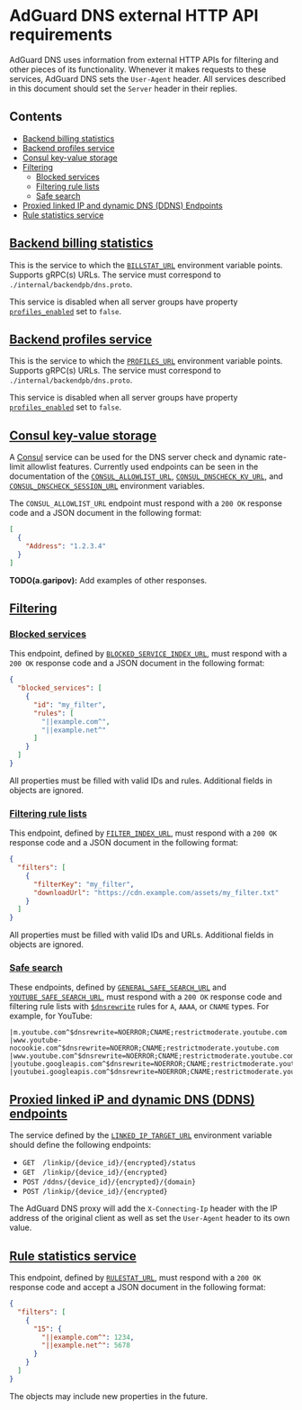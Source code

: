 # AdGuard DNS external HTTP API requirements

AdGuard DNS uses information from external HTTP APIs for filtering and other pieces of its functionality. Whenever it makes requests to these services, AdGuard DNS sets the `User-Agent` header. All services described in this document should set the `Server` header in their replies.

<!--
    TODO(a.garipov): Reinspect uses of “should” and “must” throughout this
    document.
-->

## Contents

- [Backend billing statistics](#backend-billstat)
- [Backend profiles service](#backend-profiles)
- [Consul key-value storage](#consul)
- [Filtering](#filters)
    - [Blocked services](#filters-blocked-services)
    - [Filtering rule lists](#filters-lists)
    - [Safe search](#filters-safe-search)
- [Proxied linked IP and dynamic DNS (DDNS) Endpoints](#backend-linkip)
- [Rule statistics service](#rulestat)

## <a href="#backend-billstat" id="backend-billstat" name="backend-billstat">Backend billing statistics</a>

This is the service to which the [`BILLSTAT_URL`][env-billstat_url] environment variable points. Supports gRPC(s) URLs. The service must correspond to `./internal/backendpb/dns.proto`.

This service is disabled when all server groups have property [`profiles_enabled`][conf-srvgrp-prof] set to `false`.

[env-billstat_url]: environment.md#BILLSTAT_URL
[conf-srvgrp-prof]: configuration.md#sg-*-profiles_enabled

## <a href="#backend-profiles" id="backend-profiles" name="backend-profiles">Backend profiles service</a>

This is the service to which the [`PROFILES_URL`][env-profiles_url] environment variable points. Supports gRPC(s) URLs. The service must correspond to `./internal/backendpb/dns.proto`.

This service is disabled when all server groups have property [`profiles_enabled`][conf-srvgrp-prof] set to `false`.

[env-profiles_url]: environment.md#PROFILES_URL

## <a href="#consul" id="consul" name="consul">Consul key-value storage</a>

A [Consul][consul-io] service can be used for the DNS server check and dynamic rate-limit allowlist features. Currently used endpoints can be seen in the documentation of the [`CONSUL_ALLOWLIST_URL`][env-consul-allowlist], [`CONSUL_DNSCHECK_KV_URL`][env-consul-dnscheck-kv], and [`CONSUL_DNSCHECK_SESSION_URL`][env-consul-dnscheck-session] environment variables.

The `CONSUL_ALLOWLIST_URL` endpoint must respond with a `200 OK` response code and a JSON document in the following format:

```json
[
  {
    "Address": "1.2.3.4"
  }
]
```

**TODO(a.garipov):** Add examples of other responses.

[consul-io]:                   https://www.consul.io/
[env-consul-allowlist]:        environment.md#CONSUL_ALLOWLIST_URL
[env-consul-dnscheck-kv]:      environment.md#CONSUL_DNSCHECK_KV_URL
[env-consul-dnscheck-session]: environment.md#CONSUL_DNSCHECK_SESSION_URL

## <a href="#filters" id="filters" name="filters">Filtering</a>

### <a href="#filters-blocked-services" id="filters-blocked-services" name="filters-blocked-services">Blocked services</a>

This endpoint, defined by [`BLOCKED_SERVICE_INDEX_URL`][env-services], must respond with a `200 OK` response code and a JSON document in the following format:

```json
{
  "blocked_services": [
    {
      "id": "my_filter",
      "rules": [
        "||example.com^",
        "||example.net^"
      ]
    }
  ]
}
```

All properties must be filled with valid IDs and rules. Additional fields in objects are ignored.

### <a href="#filters-lists" id="filters-lists" name="filters-lists">Filtering rule lists</a>

This endpoint, defined by [`FILTER_INDEX_URL`][env-filters], must respond with a `200 OK` response code and a JSON document in the following format:

```json
{
  "filters": [
    {
      "filterKey": "my_filter",
      "downloadUrl": "https://cdn.example.com/assets/my_filter.txt"
    }
  ]
}
```

All properties must be filled with valid IDs and URLs. Additional fields in objects are ignored.

### <a href="#filters-safe-search" id="filters-safe-search" name="filters-safe-search">Safe search</a>

These endpoints, defined by [`GENERAL_SAFE_SEARCH_URL`][env-general] and [`YOUTUBE_SAFE_SEARCH_URL`][env-youtube], must respond with a `200 OK` response code and filtering rule lists with [`$dnsrewrite`][rules-dnsrewrite] rules for `A`, `AAAA`, or `CNAME` types. For example, for YouTube:

```none
|m.youtube.com^$dnsrewrite=NOERROR;CNAME;restrictmoderate.youtube.com
|www.youtube-nocookie.com^$dnsrewrite=NOERROR;CNAME;restrictmoderate.youtube.com
|www.youtube.com^$dnsrewrite=NOERROR;CNAME;restrictmoderate.youtube.com
|youtube.googleapis.com^$dnsrewrite=NOERROR;CNAME;restrictmoderate.youtube.com
|youtubei.googleapis.com^$dnsrewrite=NOERROR;CNAME;restrictmoderate.youtube.com
```

[env-filters]:  environment.md#FILTER_INDEX_URL
[env-general]:  environment.md#GENERAL_SAFE_SEARCH_URL
[env-services]: environment.md#BLOCKED_SERVICE_INDEX_URL
[env-youtube]:  environment.md#YOUTUBE_SAFE_SEARCH_URL

<!--
    TODO(a.garipov): Replace with a link to the new KB when it is finished.
-->

[rules-dnsrewrite]: https://github.com/AdguardTeam/AdGuardHome/wiki/Hosts-Blocklists#dnsrewrite

## <a href="#backend-linkip" id="backend-linkip" name="backend-linkip">Proxied linked iP and dynamic DNS (DDNS) endpoints</a>

The service defined by the [`LINKED_IP_TARGET_URL`][env-linked_ip_target_url] environment variable should define the following endpoints:

- `GET  /linkip/{device_id}/{encrypted}/status`
- `GET  /linkip/{device_id}/{encrypted}`
- `POST /ddns/{device_id}/{encrypted}/{domain}`
- `POST /linkip/{device_id}/{encrypted}`

The AdGuard DNS proxy will add the `X-Connecting-Ip` header with the IP address of the original client as well as set the `User-Agent` header to its own value.

[env-linked_ip_target_url]: environment.md#LINKED_IP_TARGET_URL

## <a href="#rulestat" id="rulestat" name="rulestat">Rule statistics service</a>

This endpoint, defined by [`RULESTAT_URL`][env-rulestat], must respond with a `200 OK` response code and accept a JSON document in the following format:

```json
{
  "filters": [
    {
      "15": {
        "||example.com^": 1234,
        "||example.net^": 5678
      }
    }
  ]
}
```

The objects may include new properties in the future.

[env-rulestat]: environment.md#RULESTAT_URL
